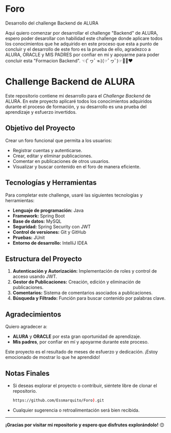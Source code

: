 # Foro
Desarrollo del challenge Backend de ALURA 

Aqui quiero comenzar por desarrollar el challenge "Backend" de ALURA, espero poder desarollar con habilidad
este challenge donde aplicare todos los conocimientos que he adquirido en este proceso que esta a punto de concluir
y el desarrollo de este foro es la prueba de ello, agradezco a ALURA, ORACLE y  MIS PADRES por confiar en  mi y
apoyarme para poder concluir esta "Formacion Backend". ☜(ﾟヮﾟ☜)(☞ﾟヮﾟ)☞💚💛❤

# Challenge Backend de ALURA

Este repositorio contiene mi desarrollo para el *Challenge Backend* de ALURA. En este proyecto aplicaré todos los conocimientos adquiridos durante el proceso de formación, y su desarrollo es una prueba del aprendizaje y esfuerzo invertidos.

## Objetivo del Proyecto

Crear un foro funcional que permita a los usuarios:
- Registrar cuentas y autenticarse.
- Crear, editar y eliminar publicaciones.
- Comentar en publicaciones de otros usuarios.
- Visualizar y buscar contenido en el foro de manera eficiente.

## Tecnologías y Herramientas

Para completar este challenge, usaré las siguientes tecnologías y herramientas:

- **Lenguaje de programación:** Java
- **Framework:** Spring Boot
- **Base de datos:** MySQL
- **Seguridad:** Spring Security con JWT
- **Control de versiones:** Git y GitHub
- **Pruebas:** JUnit
- **Entorno de desarrollo:** IntelliJ IDEA

## Estructura del Proyecto

1. **Autenticación y Autorización:** Implementación de roles y control de acceso usando JWT.
2. **Gestor de Publicaciones:** Creación, edición y eliminación de publicaciones.
3. **Comentarios:** Sistema de comentarios asociados a publicaciones.
4. **Búsqueda y Filtrado:** Función para buscar contenido por palabras clave.

## Agradecimientos

Quiero agradecer a:
- **ALURA** y **ORACLE** por esta gran oportunidad de aprendizaje.
- **Mis padres**, por confiar en mí y apoyarme durante este proceso.

Este proyecto es el resultado de meses de esfuerzo y dedicación. ¡Estoy emocionado de mostrar lo que he aprendido!

## Notas Finales

- Si deseas explorar el proyecto o contribuir, siéntete libre de clonar el repositorio.
   ```bash
  https://github.com/Essmarquito/Foro).git
   ```
- Cualquier sugerencia o retroalimentación será bien recibida.

---

**¡Gracias por visitar mi repositorio y espero que disfrutes explorándolo!** 😊


